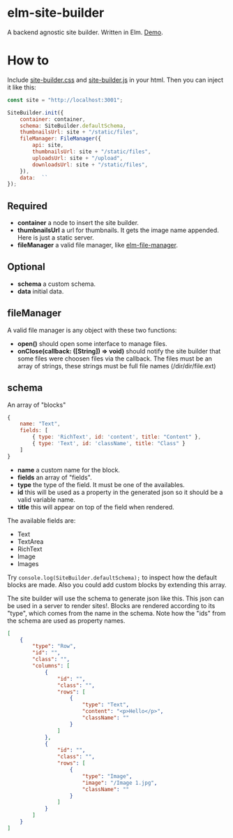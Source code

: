 # elm-site-builder
A backend agnostic site builder. Written in Elm. [Demo](http://jakeactually.com:3001/static/index.html).

# How to
Include [site-builder.css](https://github.com/jakeactually/elm-site-builder/blob/master/dist/site-builder.css) and [site-builder.js](https://github.com/jakeactually/elm-site-builder/blob/master/dist/site-builder.js) in your html. Then you can inject it like this:

```javascript
const site = "http://localhost:3001";

SiteBuilder.init({
    container: container,
    schema: SiteBuilder.defaultSchema,
    thumbnailsUrl: site + "/static/files",
    fileManager: FileManager({
        api: site,
        thumbnailsUrl: site + "/static/files",
        uploadsUrl: site + "/upload",
        downloadsUrl: site + "/static/files",
    }),
    data:  ``
});
```

## Required
- **container** a node to insert the site builder.
- **thumbnailsUrl** a url for thumbnails. It gets the image name appended. Here is just a static server.
- **fileManager** a valid file manager, like [elm-file-manager](https://github.com/jakeactually/elm-file-manager).

## Optional
- **schema** a custom schema.
- **data** initial data.

## fileManager
A valid file manager is any object with these two functions:

- **open()** should open some interface to manage files.
- **onClose(callback: (\[String\]) => void)** should notify the site builder that some files were choosen files via the callback. The files must be an array of strings, these strings must be full file names (/dir/dir/file.ext)

## schema
An array of "blocks"

```javascript
{
    name: "Text",
    fields: [
        { type: 'RichText', id: 'content', title: "Content" },
        { type: 'Text', id: 'className', title: "Class" }
    ]
}
```

- **name** a custom name for the block.
- **fields** an array of "fields".
- **type** the type of the field. It must be one of the availables.
- **id** this will be used as a property in the generated json so it should be a valid variable name.
- **title** this will appear on top of the field when rendered.

The available fields are:
- Text
- TextArea
- RichText
- Image
- Images

Try `console.log(SiteBuilder.defaultSchema);` to inspect how the default blocks are made. Also you could add custom blocks by extending this array.

The site builder will use the schema to generate json like this. This json can be used in a server to render sites!. Blocks are rendered according to its "type", which comes from the name in the schema. Note how the "ids" from the schema are used as property names.

```json
[
    {
        "type": "Row",
        "id": "",
        "class": "",
        "columns": [
            {
                "id": "",
                "class": "",
                "rows": [
                    {
                        "type": "Text",
                        "content": "<p>Hello</p>",
                        "className": ""
                    }
                ]
            },
            {
                "id": "",
                "class": "",
                "rows": [
                    {
                        "type": "Image",
                        "image": "/Image 1.jpg",
                        "className": ""
                    }
                ]
            }
        ]
    }
]
```
